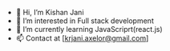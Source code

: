 - 👋 Hi, I’m Kishan Jani
- 👀 I’m interested in Full stack development
- 🌱 I’m currently learning JavaScriprt(react.js)
- 📫 Contact at [krjani.axelor@gmail.com]

<!---
kja-axelor/kja-axelor is a ✨ special ✨ repository because its `README.md` (this file) appears on your GitHub profile.
You can click the Preview link to take a look at your changes.
--->
